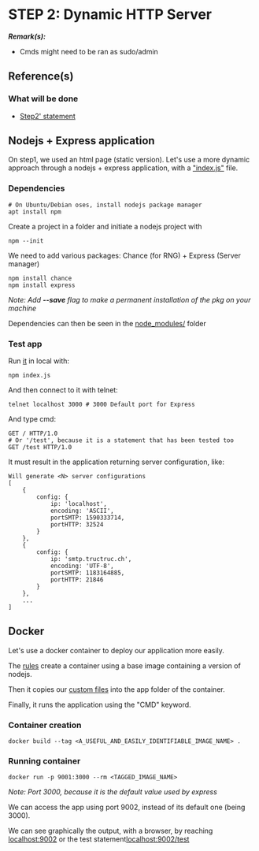 
# STEP 2: Dynamic HTTP Server

***Remark(s):***

- Cmds might need to be ran as sudo/admin

## Reference(s)

### What will be done

* [Step2' statement](https://github.com/IEscher/DAI-2022-HTTP-Infra/blob/main/Lab5-Statements.md#step-2-dynamic-http-server-with-expressjs)

## Nodejs + Express application

On step1, we used an html page (static version). Let's use a more dynamic approach through a nodejs + express application, with a ["index.js"](src/index.js) file.

### Dependencies

```shell
# On Ubuntu/Debian oses, install nodejs package manager
apt install npm
```

Create a project in a folder and initiate a nodejs project with 

```shell
npm --init
```

We need to add various packages: Chance (for RNG) + Express (Server manager)

```shell
npm install chance
npm install express
```

*Note: Add **--save** flag to make a permanent installation of the pkg on your machine*

Dependencies can then be seen in the [node_modules/](src/node_modules) folder

### Test app

Run [it](docker-images/dynamic/src/index.js) in local with:

```shell
npm index.js
```

And then connect to it with telnet:

```shell
telnet localhost 3000 # 3000 Default port for Express
```

And type cmd: 

```shell
GET / HTTP/1.0
# Or '/test', because it is a statement that has been tested too
GET /test HTTP/1.0
```

It must result in the application returning server configuration, like:

```text
Will generate <N> server configurations
[
    {
        config: {
            ip: 'localhost',
            encoding: 'ASCII',
            portSMTP: 1590333714,
            portHTTP: 32524
        }
    },
    {
        config: {
            ip: 'smtp.tructruc.ch',
            encoding: 'UTF-8',
            portSMTP: 1183164885,
            portHTTP: 21846
        }
    },
    ...
]
```

## Docker

Let's use a docker container to deploy our application more easily.

The [rules](docker-images/dynamic/Dockerfile) create a container using a base image containing a version of nodejs.

Then it copies our [custom files](docker-images/dynamic/src/) into the app folder of the container.

Finally, it runs the application using the "CMD" keyword.

### Container creation

```shell
docker build --tag <A_USEFUL_AND_EASILY_IDENTIFIABLE_IMAGE_NAME> .
```

### Running container

```shell
docker run -p 9001:3000 --rm <TAGGED_IMAGE_NAME>
```

*Note: Port 3000, because it is the default value used by express*

We can access the app using port 9002, instead of its default one (being 3000).

We can see graphically the output, with a browser, by reaching [localhost:9002](http://localhost:9002) or the test statement[localhost:9002/test](http://localhost:9002/test)

